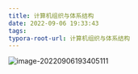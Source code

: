 ```yaml
---
title: 计算机组织与体系结构
date: 2022-09-06 19:33:43
tags:
typora-root-url: 计算机组织与体系结构
---
```


![image-20220906193405111](image-20220906193405111.png)
